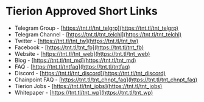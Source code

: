 # Tierion Approved Short Links

* Telegram Group - [https://tnt.tl/tnt_telgrp](https://tnt.tl/tnt_telgrp) 
* Telegram Channel - [https://tnt.tl/tnt_telchl](https://tnt.tl/tnt_telchl)
* Twitter - [https://tnt.tl/tnt_tw](https://tnt.tl/tnt_tw)
* Facebook - [https://tnt.tl/tnt_fb](https://tnt.tl/tnt_fb)
* Website - [https://tnt.tl/tnt_web](https://tnt.tl/tnt_web)
* Blog - [https://tnt.tl/tnt_md](https://tnt.tl/tnt_md)
* FAQ - [https://tnt.tl/tntfaq](https://tnt.tl/tntfaq)
* Discord - [https://tnt.tl/tnt_discord](https://tnt.tl/tnt_discord)
* Chainpoint FAQ - [https://tnt.tl/tnt_chnpt_faq](https://tnt.tl/tnt_chnpt_faq)
* Tierion Jobs - [https://tnt.tl/tnt_jobs](https://tnt.tl/tnt_jobs)
* Whitepaper - [https://tnt.tl/tnt_wp](https://tnt.tl/tnt_wp)
